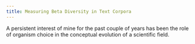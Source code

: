 ```yaml
---
title: Measuring Beta Diversity in Text Corpora
---
```


A persistent interest of mine for the past couple of years has been the role of organism choice in the conceptual evolution of a scientific field. 